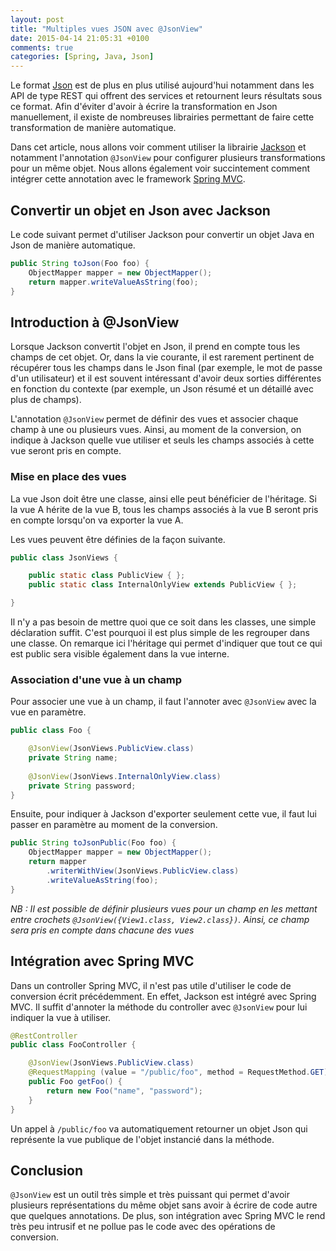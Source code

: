 ```yaml
---
layout: post
title: "Multiples vues JSON avec @JsonView"
date: 2015-04-14 21:05:31 +0100
comments: true
categories: [Spring, Java, Json]
---
```


Le format [Json](http://fr.wikipedia.org/wiki/JavaScript_Object_Notation) est de plus en plus utilisé aujourd'hui notamment dans les API de type REST qui offrent des services et retournent leurs résultats sous ce format. Afin d'éviter d'avoir à écrire la transformation en Json manuellement, il existe de nombreuses librairies permettant de faire cette transformation de manière automatique.

Dans cet article, nous allons voir comment utiliser la librairie [Jackson](http://jackson.codehaus.org/) et notamment l'annotation `@JsonView` pour configurer plusieurs transformations pour un même objet. Nous allons également voir succintement comment intégrer cette annotation avec le framework [Spring MVC](http://docs.spring.io/spring/docs/current/spring-framework-reference/html/mvc.html).

<!-- more -->

## Convertir un objet en Json avec Jackson

Le code suivant permet d'utiliser Jackson pour convertir un objet Java en Json de manière automatique.

```java
public String toJson(Foo foo) {
	ObjectMapper mapper = new ObjectMapper();
	return mapper.writeValueAsString(foo);
}
```


## Introduction à @JsonView

Lorsque Jackson convertit l'objet en Json, il prend en compte tous les champs de cet objet. Or, dans la vie courante, il est rarement pertinent de récupérer tous les champs dans le Json final (par exemple, le mot de passe d'un utilisateur) et il est souvent intéressant d'avoir deux sorties différentes en fonction du contexte (par exemple, un Json résumé et un détaillé avec plus de champs).

L'annotation `@JsonView` permet de définir des vues et associer chaque champ à une ou plusieurs vues. Ainsi, au moment de la conversion, on indique à Jackson quelle vue utiliser et seuls les champs associés à cette vue seront pris en compte.

### Mise en place des vues

La vue Json doit être une classe, ainsi elle peut bénéficier de l'héritage. Si la vue A hérite de la vue B, tous les champs associés à la vue B seront pris en compte lorsqu'on va exporter la vue A.

Les vues peuvent être définies de la façon suivante.

```java
public class JsonViews {

	public static class PublicView { };
	public static class InternalOnlyView extends PublicView { };

}
```

Il n'y a pas besoin de mettre quoi que ce soit dans les classes, une simple déclaration suffit. C'est pourquoi il est plus simple de les regrouper dans une classe. On remarque ici l'héritage qui permet d'indiquer que tout ce qui est public sera visible également dans la vue interne.

### Association d'une vue à un champ

Pour associer une vue à un champ, il faut l'annoter avec `@JsonView` avec la vue en paramètre.

```java
public class Foo {

	@JsonView(JsonViews.PublicView.class)
	private String name;
    
	@JsonView(JsonViews.InternalOnlyView.class)
	private String password;
}
```

Ensuite, pour indiquer à Jackson d'exporter seulement cette vue, il faut lui passer en paramètre au moment de la conversion.

```java
public String toJsonPublic(Foo foo) {
	ObjectMapper mapper = new ObjectMapper();
	return mapper
 		.writerWithView(JsonViews.PublicView.class)
		.writeValueAsString(foo);
}
```


_NB : Il est possible de définir plusieurs vues pour un champ en les mettant entre crochets `@JsonView({View1.class, View2.class})`. Ainsi, ce champ sera pris en compte dans chacune des vues_


## Intégration avec Spring MVC

Dans un controller Spring MVC, il n'est pas utile d'utiliser le code de conversion écrit précédemment. En effet, Jackson est intégré avec Spring MVC. Il suffit d'annoter la méthode du controller avec `@JsonView` pour lui indiquer la vue à utiliser.

```java
@RestController
public class FooController {

	@JsonView(JsonViews.PublicView.class)
	@RequestMapping (value = "/public/foo", method = RequestMethod.GET)
 	public Foo getFoo() {
 		return new Foo("name", "password");
 	}
}
```

Un appel à `/public/foo` va automatiquement retourner un objet Json qui représente la vue publique de l'objet instancié dans la méthode.


## Conclusion

`@JsonView` est un outil très simple et très puissant qui permet d'avoir plusieurs représentations du même objet sans avoir à écrire de code autre que quelques annotations. De plus, son intégration avec Spring MVC le rend très peu intrusif et ne pollue pas le code avec des opérations de conversion.